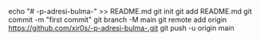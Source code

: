 echo "# -p-adresi-bulma-" >> README.md
  git init
  git add README.md
  git commit -m "first commit"
  git branch -M main
  git remote add origin https://github.com/xir0s/-p-adresi-bulma-.git
  git push -u origin main
